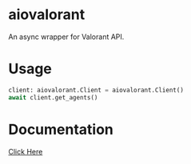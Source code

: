 # aiovalorant
An async wrapper for Valorant API.

# Usage
```py
client: aiovalorant.Client = aiovalorant.Client()
await client.get_agents()
```

# Documentation
[Click Here]()